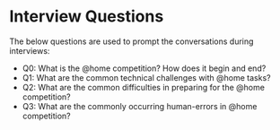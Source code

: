# Interview Questions

The below questions are used to prompt the conversations during interviews:

- Q0: What is the @home competition? How does it begin and end?
- Q1: What are the common technical challenges with @home tasks?
- Q2: What are the common difficulties in preparing for the @home competition?
- Q3: What are the commonly occurring human-errors in @home competition?
